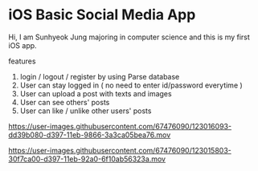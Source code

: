 







# iOS Basic Social Media App

Hi, I am Sunhyeok Jung majoring in computer science and this is my first iOS app.

features
1. login / logout / register by using Parse database
2. User can stay logged in ( no need to enter id/password everytime )
3. User can upload a post with texts and images
4. User can see others' posts 
5. User can like / unlike other users' posts



https://user-images.githubusercontent.com/67476090/123016093-dd39b080-d397-11eb-9866-3a3ca05bea76.mov

https://user-images.githubusercontent.com/67476090/123015803-30f7ca00-d397-11eb-92a0-6f10ab56323a.mov


